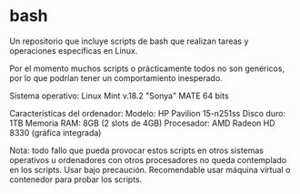 # bash
Un repositorio que incluye scripts de bash que realizan tareas y operaciones específicas en Linux. 


Por el momento muchos scripts o prácticamente todos no son genéricos, por lo que podrían tener un comportamiento inesperado.

Sistema operativo: 
	Linux Mint v.18.2 "Sonya" MATE 64 bits
	
Características del ordenador:
	Modelo: HP Pavilion 15-n251ss
	Disco duro: 1TB
	Memoria RAM: 8GB (2 slots de 4GB)
	Procesador: AMD Radeon HD 8330 (gráfica integrada)

Nota: todo fallo que pueda provocar estos scripts en otros sistemas operativos u ordenadores con otros procesadores no queda contemplado en los scripts. Usar bajo precaución. Recomendable usar máquina virtual o contenedor para probar los scripts.
